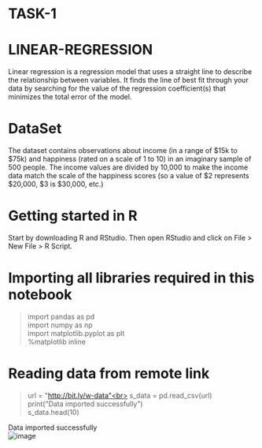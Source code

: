 # TASK-1
# LINEAR-REGRESSION
Linear regression is a regression model that uses a straight line to describe the relationship between variables. It finds the line of best fit through your data by searching for the value of the regression coefficient(s) that minimizes the total error of the model.
# DataSet
The dataset contains observations about income (in a range of $15k to $75k) and happiness (rated on a scale of 1 to 10) in an imaginary sample of 500 people. The income values are divided by 10,000 to make the income data match the scale of the happiness scores (so a value of $2 represents $20,000, $3 is $30,000, etc.)
# Getting started in R
Start by downloading R and RStudio. Then open RStudio and click on File > New File > R Script.
# Importing all libraries required in this notebook
>import pandas as pd<br>
import numpy as np <br> 
import matplotlib.pyplot as plt <br> 
%matplotlib inline<br>
# Reading data from remote link
>url = "http://bit.ly/w-data"<br>
s_data = pd.read_csv(url)<br>
print("Data imported successfully")<br>
s_data.head(10)<br>

Data imported successfully <br>
![image](https://user-images.githubusercontent.com/97663851/157607826-4980f617-dd72-4333-8019-04a56967eb43.png)

